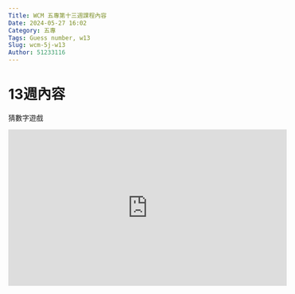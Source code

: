 ```yaml
---
Title: WCM 五專第十三週課程內容
Date: 2024-05-27 16:02
Category: 五專
Tags: Guess number, w13
Slug: wcm-5j-w13
Author: 51233116
---
```


<!-- PELICAN_END_SUMMARY -->
# 13週內容

猜數字遊戲

<iframe width="560" height="315" src="https://www.youtube.com/embed/7AugdXsWRgY?si=bvEp1N1ygCDL4TYZ" title="YouTube video player" frameborder="0" allow="accelerometer; autoplay; clipboard-write; encrypted-media; gyroscope; picture-in-picture; web-share" referrerpolicy="strict-origin-when-cross-origin" allowfullscreen></iframe>